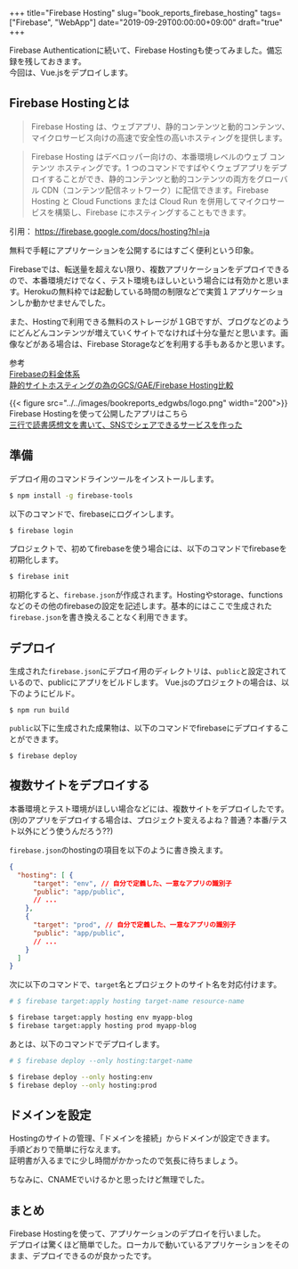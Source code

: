 +++
title="Firebase Hosting"
slug="book_reports_firebase_hosting"
tags=["Firebase", "WebApp"]
date="2019-09-29T00:00:00+09:00"
draft="true"
+++

Firebase Authenticationに続いて、Firebase Hostingも使ってみました。備忘録を残しておきます。  
今回は、Vue.jsをデプロイします。

## Firebase Hostingとは
> Firebase Hosting は、ウェブアプリ、静的コンテンツと動的コンテンツ、マイクロサービス向けの高速で安全性の高いホスティングを提供します。

> Firebase Hosting はデベロッパー向けの、本番環境レベルのウェブ コンテンツ ホスティングです。1 つのコマンドですばやくウェブアプリをデプロイすることができ、静的コンテンツと動的コンテンツの両方をグローバル CDN（コンテンツ配信ネットワーク）に配信できます。Firebase Hosting と Cloud Functions または Cloud Run を併用してマイクロサービスを構築し、Firebase にホスティングすることもできます。

引用： https://firebase.google.com/docs/hosting?hl=ja

無料で手軽にアプリケーションを公開するにはすごく便利という印象。  

Firebaseでは、転送量を超えない限り、複数アプリケーションをデプロイできるので、本番環境だけでなく、テスト環境もほしいという場合には有効かと思います。Herokuの無料枠では起動している時間の制限などで実質１アプリケーションしか動かせませんでした。

また、Hostingで利用できる無料のストレージが１GBですが、ブログなどのようにどんどんコンテンツが増えていくサイトでなければ十分な量だと思います。画像などがある場合は、Firebase Storageなどを利用する手もあるかと思います。

参考  
[Firebaseの料金体系](https://firebase.google.com/pricing/?hl=ja)  
[静的サイトホスティングの為のGCS/GAE/Firebase Hosting比較](https://medium.com/google-cloud-jp/%E9%9D%99%E7%9A%84%E3%82%B5%E3%82%A4%E3%83%88%E3%83%9B%E3%82%B9%E3%83%86%E3%82%A3%E3%83%B3%E3%82%B0%E3%81%AE%E7%82%BA%E3%81%AEgcs-gae-firebase-hosting%E6%AF%94%E8%BC%83-e7d406609f2e)

{{< figure src="../../images/bookreports_edgwbs/logo.png" width="200">}}
Firebase Hostingを使って公開したアプリはこちら  
[三行で読書感想文を書いて、SNSでシェアできるサービスを作った](https://www.if-blog.site/posts/edgwbs/book_reports_review/)  


## 準備
デプロイ用のコマンドラインツールをインストールします。

```bash
$ npm install -g firebase-tools
```

以下のコマンドで、firebaseにログインします。

```bash
$ firebase login
```

プロジェクトで、初めてfirebaseを使う場合には、以下のコマンドでfirebaseを初期化します。

```bash
$ firebase init
```

初期化すると、`firebase.json`が作成されます。Hostingやstorage、functionsなどのその他のfirebaseの設定を記述します。基本的にはここで生成された`firebase.json`を書き換えることなく利用できます。

## デプロイ
生成された`firebase.json`にデプロイ用のディレクトリは、`public`と設定されているので、publicにアプリをビルドします。
Vue.jsのプロジェクトの場合は、以下のようにビルド。

```
$ npm run build
```

`public`以下に生成された成果物は、以下のコマンドでfirebaseにデプロイすることができます。

```
$ firebase deploy
```

## 複数サイトをデプロイする
本番環境とテスト環境がほしい場合などには、複数サイトをデプロイしたです。  
(別のアプリをデプロイする場合は、プロジェクト変えるよね？普通？本番/テスト以外にどう使うんだろう??)   

`firebase.json`のhostingの項目を以下のように書き換えます。  

```json
{
  "hosting": [ {
      "target": "env", // 自分で定義した、一意なアプリの識別子
      "public": "app/public",
      // ...
    },
    {
      "target": "prod", // 自分で定義した、一意なアプリの識別子
      "public": "app/public",
      // ...
    }
  ]
}
```

次に以下のコマンドで、`target`名とプロジェクトのサイト名を対応付けます。

```bash
# $ firebase target:apply hosting target-name resource-name

$ firebase target:apply hosting env myapp-blog
$ firebase target:apply hosting prod myapp-blog
```

あとは、以下のコマンドでデプロイします。  

```bash
# $ firebase deploy --only hosting:target-name

$ firebase deploy --only hosting:env
$ firebase deploy --only hosting:prod
```

## ドメインを設定
Hostingのサイトの管理、「ドメインを接続」からドメインが設定できます。  
手順どおりで簡単に行なえます。  
証明書が入るまでに少し時間がかかったので気長に待ちましょう。  

ちなみに、CNAMEでいけるかと思ったけど無理でした。  

## まとめ
Firebase Hostingを使って、アプリケーションのデプロイを行いました。  
デプロイは驚くほど簡単でした。ローカルで動いているアプリケーションをそのまま、デプロイできるのが良かったです。  
